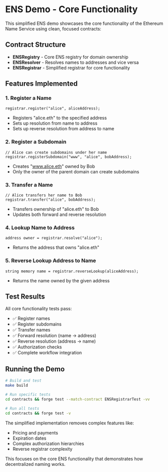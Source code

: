# ENS Demo - Core Functionality

This simplified ENS demo showcases the core functionality of the Ethereum Name Service using clean, focused contracts:

## Contract Structure
- **ENSRegistry** - Core ENS registry for domain ownership
- **ENSResolver** - Resolves names to addresses and vice versa  
- **ENSRegistrar** - Simplified registrar for core functionality

## Features Implemented

### 1. Register a Name
```solidity
registrar.register("alice", aliceAddress);
```
- Registers "alice.eth" to the specified address
- Sets up resolution from name to address
- Sets up reverse resolution from address to name

### 2. Register a Subdomain
```solidity
// Alice can create subdomains under her name
registrar.registerSubdomain("www", "alice", bobAddress);
```
- Creates "www.alice.eth" owned by Bob
- Only the owner of the parent domain can create subdomains

### 3. Transfer a Name
```solidity
// Alice transfers her name to Bob
registrar.transfer("alice", bobAddress);
```
- Transfers ownership of "alice.eth" to Bob
- Updates both forward and reverse resolution

### 4. Lookup Name to Address
```solidity
address owner = registrar.resolve("alice");
```
- Returns the address that owns "alice.eth"

### 5. Reverse Lookup Address to Name
```solidity
string memory name = registrar.reverseLookup(aliceAddress);
```
- Returns the name owned by the given address

## Test Results

All core functionality tests pass:
- ✅ Register names
- ✅ Register subdomains
- ✅ Transfer names
- ✅ Forward resolution (name → address)
- ✅ Reverse resolution (address → name)
- ✅ Authorization checks
- ✅ Complete workflow integration

## Running the Demo

```bash
# Build and test
make build

# Run specific tests
cd contracts && forge test --match-contract ENSRegistrarTest -vv

# Run all tests
cd contracts && forge test -v
```

The simplified implementation removes complex features like:
- Pricing and payments
- Expiration dates
- Complex authorization hierarchies
- Reverse registrar complexity

This focuses on the core ENS functionality that demonstrates how decentralized naming works.
